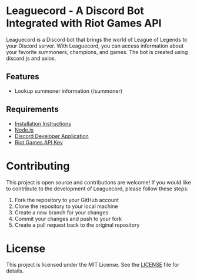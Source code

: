 # Leaguecord - A Discord Bot Integrated with Riot Games API

Leaguecord is a Discord bot that brings the world of League of Legends to your Discord server. With Leaguecord, you can access information about your favorite summoners, champions, and games. The bot is created using discord.js and axios.

## Features

-   Lookup summoner information (/summoner)

## Requirements

-   [Installation Instructions](https://github.com/glooobal/leaguecord/blob/main/INSTALLATON.md)
-   [Node.js](https://nodejs.org/en/download/)
-   [Discord Developer Application](https://discord.com/developers/applications)
-   [Riot Games API Key](https://developer.riotgames.com/)

# Contributing

This project is open source and contributions are welcome! If you would like to contribute to the development of Leaguecord, please follow these steps:

1. Fork the repository to your GitHub account
2. Clone the repository to your local machine
3. Create a new branch for your changes
4. Commit your changes and push to your fork
5. Create a pull request back to the original repository

# License

This project is licensed under the MIT License. See the [LICENSE](https://github.com/glooobal/leaguecord/blob/main/LICENSE) file for details.
